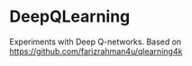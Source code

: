 # DeepQLearning
Experiments with Deep Q-networks. Based on https://github.com/farizrahman4u/qlearning4k
